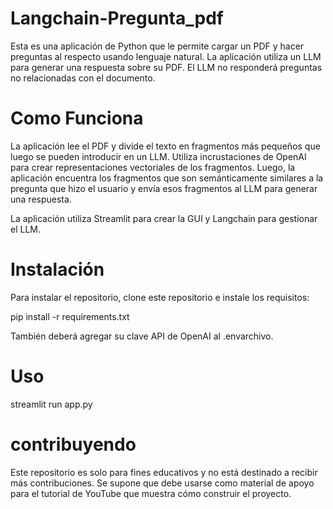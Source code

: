 # Langchain-Pregunta_pdf
Esta es una aplicación de Python que le permite cargar un PDF y hacer preguntas al respecto usando lenguaje natural. La aplicación utiliza un LLM para generar una respuesta sobre su PDF. El LLM no responderá preguntas no relacionadas con el documento.

# Como Funciona
La aplicación lee el PDF y divide el texto en fragmentos más pequeños que luego se pueden introducir en un LLM. Utiliza incrustaciones de OpenAI para crear representaciones vectoriales de los fragmentos. Luego, la aplicación encuentra los fragmentos que son semánticamente similares a la pregunta que hizo el usuario y envía esos fragmentos al LLM para generar una respuesta.

La aplicación utiliza Streamlit para crear la GUI y Langchain para gestionar el LLM.

# Instalación

Para instalar el repositorio, clone este repositorio e instale los requisitos:

pip install -r requirements.txt

También deberá agregar su clave API de OpenAI al .envarchivo.

# Uso
streamlit run app.py

# contribuyendo
Este repositorio es solo para fines educativos y no está destinado a recibir más contribuciones. Se supone que debe usarse como material de apoyo para el tutorial de YouTube que muestra cómo construir el proyecto.


